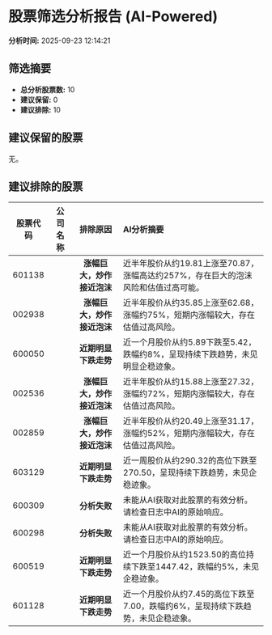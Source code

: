 # 股票筛选分析报告 (AI-Powered)

**分析时间:** 2025-09-23 12:14:21

## 筛选摘要

- **总分析股票数:** 10
- **建议保留:** 0
- **建议排除:** 10

## 建议保留的股票

无。


## 建议排除的股票

| 股票代码 | 公司名称 | 排除原因 | AI分析摘要 |
|:---:|:---:|:---:|:---|
| 601138 |  | **涨幅巨大，炒作接近泡沫** | 近半年股价从约19.81上涨至70.87，涨幅高达约257%，存在巨大的泡沫风险和估值过高可能。 |
| 002938 |  | **涨幅巨大，炒作接近泡沫** | 近半年股价从约35.85上涨至62.68，涨幅约75%，短期内涨幅较大，存在估值过高风险。 |
| 600050 |  | **近期明显下跌走势** | 近一个月股价从约5.89下跌至5.42，跌幅约8%，呈现持续下跌趋势，未见明显企稳迹象。 |
| 002536 |  | **涨幅巨大，炒作接近泡沫** | 近半年股价从约15.88上涨至27.32，涨幅约72%，短期内涨幅较大，存在估值过高风险。 |
| 002859 |  | **涨幅巨大，炒作接近泡沫** | 近半年股价从约20.49上涨至31.17，涨幅约52%，短期内涨幅较大，存在估值过高风险。 |
| 603129 |  | **近期明显下跌走势** | 近一周股价从约290.32的高位下跌至270.50，呈现持续下跌趋势，未见企稳迹象。 |
| 600309 |  | **分析失败** | 未能从AI获取对此股票的有效分析。请检查日志中AI的原始响应。 |
| 600298 |  | **分析失败** | 未能从AI获取对此股票的有效分析。请检查日志中AI的原始响应。 |
| 600519 |  | **近期明显下跌走势** | 近一个月股价从约1523.50的高位持续下跌至1447.42，跌幅约5%，未见企稳迹象。 |
| 601128 |  | **近期明显下跌走势** | 近一个月股价从约7.45的高位下跌至7.00，跌幅约6%，呈现持续下跌趋势，未见企稳迹象。 |

